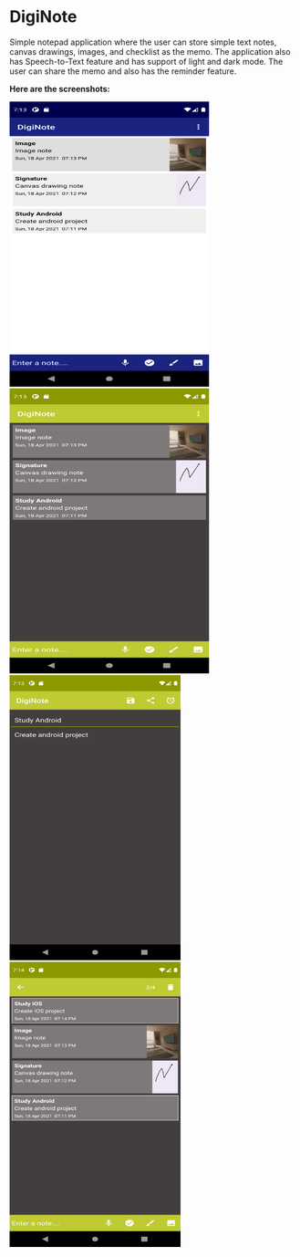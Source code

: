 # DigiNote
Simple notepad application where the user can store simple text notes, canvas drawings, images, and checklist as the memo. The application also has Speech-to-Text feature and has support of light and dark mode. The user can share the memo and also has the reminder feature.

**Here are the screenshots:**

<img src="screenshots/Ss1.png" width="350" height="500">

<img src="screenshots/Ss2.png" width="350" height="500">

<img src="screenshots/Ss3.png" width="300" height="500">

<img src="screenshots/Ss4.png" width="300" height="500">
